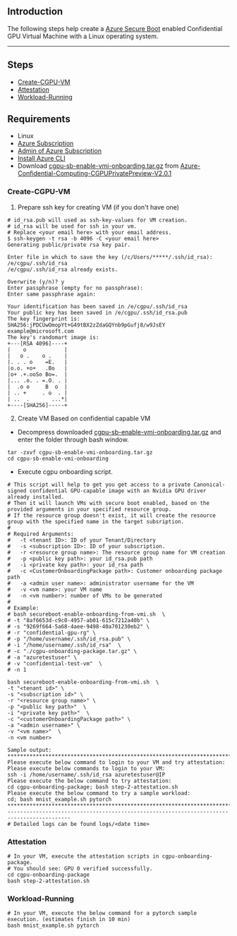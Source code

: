 ## Introduction

The following steps help create a [Azure Secure Boot](https://learn.microsoft.com/en-us/azure/virtual-machines/trusted-launch) enabled Confidential GPU Virtual Machine with a Linux operating system.

-----------------------------------------------


## Steps

- [Create-CGPU-VM](#Create-CGPU-VM)
- [Attestation](#Attestation)
- [Workload-Running](#Workload-Running)



## Requirements

- Linux
- [Azure Subscription](https://docs.microsoft.com/en-us/azure/cost-management-billing/manage/create-subscription)
- [Admin of Azure Subscription](https://learn.microsoft.com/en-us/azure/role-based-access-control/role-assignments-portal-subscription-admin)
- [Install Azure CLI](https://docs.microsoft.com/en-us/cli/azure/install-azure-cli)
- Download [cgpu-sb-enable-vmi-onboarding.tar.gz](https://github.com/Azure-Confidential-Computing/PrivatePreview/releases/download/V2.0.1/cgpu-sb-enable-vmi-onboarding.tar.gz) from [Azure-Confidential-Computing-CGPUPrivatePreview-V2.0.1](https://github.com/Azure-Confidential-Computing/PrivatePreview/releases/tag/V2.0.1)


### Create-CGPU-VM

1. Prepare ssh key for creating VM (if you don't have one)

```
# id_rsa.pub will used as ssh-key-values for VM creation.
# id_rsa will be used for ssh in your vm.
# Replace <your email here> with your email address.
$ ssh-keygen -t rsa -b 4096 -C <your email here>
Generating public/private rsa key pair.

Enter file in which to save the key (/c/Users/*****/.ssh/id_rsa): /e/cgpu/.ssh/id_rsa
/e/cgpu/.ssh/id_rsa already exists.

Overwrite (y/n)? y
Enter passphrase (empty for no passphrase):
Enter same passphrase again:

Your identification has been saved in /e/cgpu/.ssh/id_rsa
Your public key has been saved in /e/cgpu/.ssh/id_rsa.pub
The key fingerprint is:
SHA256:jPDCUwOmopYt+G49tBX2zZdaGQYnb9pGufj8/w9JsEY example@microsoft.com
The key's randomart image is:
+---[RSA 4096]----+
|    o            |
|   o .    o .    |
|. . . o    =E.   |
|o.o. +o+   .Bo   |
|o+ .+.ooSo Bo=.  |
|... .o. . =.O. . |
|  .o o     B  o  |
| .. +     . o  . |
| ..  .       ...*|
+----[SHA256]-----+
```

2. Create VM Based on confidential capable VM

- Decompress downloaded [cgpu-sb-enable-vmi-onboarding.tar.gz](https://github.com/Azure-Confidential-Computing/PrivatePreview/releases/download/V2.0.1/cgpu-sb-enable-vmi-onboarding.tar.gz) and enter the folder through bash window.
```
tar -zxvf cgpu-sb-enable-vmi-onboarding.tar.gz
cd cgpu-sb-enable-vmi-onboarding
```

- Execute cgpu onboarding script.

```
# This script will help to get you get access to a private Canonical-signed confidential GPU-capable image with an Nvidia GPU driver already installed.
# Then it will launch VMs with secure boot enabled, based on the provided arguments in your specified resource group.
# If the resource group doesn't exist, it will create the resource group with the specified name in the target subsription.
#
# Required Arguments: 
#	-t <tenant ID>: ID of your Tenant/Directory
#	-s <subscription ID>: ID of your subscription.
#	-r <resource group name>: The resource group name for VM creation
#	-p <public key path>: your id_rsa.pub path 
#	-i <private key path>: your id_rsa path
#	-c <CustomerOnboardingPackage path>: Customer onboarding package path
#	-a <admin user name>: administrator username for the VM
#	-v <vm name>: your VM name
#	-n <vm number>: number of VMs to be generated
#
# Example:
# bash secureboot-enable-onboarding-from-vmi.sh  \
# -t "8af6653d-c9c0-4957-ab01-615c7212a40b" \
# -s "9269f664-5a68-4aee-9498-40a701230eb2" \
# -r "confidential-gpu-rg" \
# -p "/home/username/.ssh/id_rsa.pub" \
# -i "/home/username/.ssh/id_rsa"  \
# -c "./cgpu-onboarding-package.tar.gz" \
# -a "azuretestuser" \
# -v "confidential-test-vm"  \
# -n 1

bash secureboot-enable-onboarding-from-vmi.sh  \
-t "<tenant id>" \
-s "<subscription id>" \
-r "<resource group name>" \
-p "<public key path>"  \
-i "<private key path>"  \
-c "<customerOnboardingPackage path>" \
-a "<admin username>" \
-v "<vm name>"  \
-n <vm number>

Sample output:
******************************************************************************************
Please execute below command to login to your VM and try attestation:
Please execute below commands to login to your VM:
ssh -i /home/username/.ssh/id_rsa azuretestuser@IP
Please execute the below command to try attestation:
cd cgpu-onboarding-package; bash step-2-attestation.sh
Please execute the below command to try a sample workload:
cd; bash mnist_example.sh pytorch
******************************************************************************************
------------------------------------------------------------------------------------------
# Detailed logs can be found logs/<date time>
```

### Attestation

```
# In your VM, execute the attestation scripts in cgpu-onboarding-package.
# You should see: GPU 0 verified successfully.
cd cgpu-onboarding-package 
bash step-2-attestation.sh
```


### Workload-Running

```
# In your VM, execute the below command for a pytorch sample execution. (estimates finish in 10 min) 
bash mnist_example.sh pytorch

```


